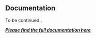 ## Documentation

To be continued..

***[Please find the full documentation here](https://snips.gitbook.io/documentation/create-an-app/python-template)***
